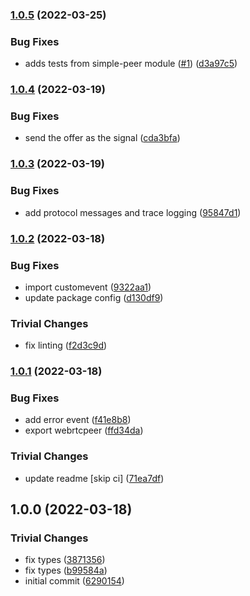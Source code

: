### [1.0.5](https://github.com/libp2p/js-libp2p-webrtc-peer/compare/v1.0.4...v1.0.5) (2022-03-25)


### Bug Fixes

* adds tests from simple-peer module ([#1](https://github.com/libp2p/js-libp2p-webrtc-peer/issues/1)) ([d3a97c5](https://github.com/libp2p/js-libp2p-webrtc-peer/commit/d3a97c5c0380bd7c7d8ed87651704c92e18423c6))

### [1.0.4](https://github.com/libp2p/js-libp2p-webrtc-peer/compare/v1.0.3...v1.0.4) (2022-03-19)


### Bug Fixes

* send the offer as the signal ([cda3bfa](https://github.com/libp2p/js-libp2p-webrtc-peer/commit/cda3bfa2999ebba5c10a500277bc6a35d3fc4d90))

### [1.0.3](https://github.com/libp2p/js-libp2p-webrtc-peer/compare/v1.0.2...v1.0.3) (2022-03-19)


### Bug Fixes

* add protocol messages and trace logging ([95847d1](https://github.com/libp2p/js-libp2p-webrtc-peer/commit/95847d1b22a242a9da25191aa57f4f28177cf29d))

### [1.0.2](https://github.com/libp2p/js-libp2p-webrtc-peer/compare/v1.0.1...v1.0.2) (2022-03-18)


### Bug Fixes

* import customevent ([9322aa1](https://github.com/libp2p/js-libp2p-webrtc-peer/commit/9322aa18c7916e05b8287799977562194cff9684))
* update package config ([d130df9](https://github.com/libp2p/js-libp2p-webrtc-peer/commit/d130df91dba155210fe07923b7f985c21725373a))


### Trivial Changes

* fix linting ([f2d3c9d](https://github.com/libp2p/js-libp2p-webrtc-peer/commit/f2d3c9d93a2a697cc9187d0688fd047714cd980e))

### [1.0.1](https://github.com/libp2p/js-libp2p-webrtc-peer/compare/v1.0.0...v1.0.1) (2022-03-18)


### Bug Fixes

* add error event ([f41e8b8](https://github.com/libp2p/js-libp2p-webrtc-peer/commit/f41e8b8d924815a617d9cc353808b0272e06bf6c))
* export webrtcpeer ([ffd34da](https://github.com/libp2p/js-libp2p-webrtc-peer/commit/ffd34da353194a2175f5869aedf646d55fbb4b71))


### Trivial Changes

* update readme [skip ci] ([71ea7df](https://github.com/libp2p/js-libp2p-webrtc-peer/commit/71ea7dfe205c660ce0bf4bc6d2945bfc0d5d257a))

## 1.0.0 (2022-03-18)


### Trivial Changes

* fix types ([3871356](https://github.com/libp2p/js-libp2p-webrtc-peer/commit/387135651242f9a4dc6a7ad72f8ae6de13715c84))
* fix types ([b99584a](https://github.com/libp2p/js-libp2p-webrtc-peer/commit/b99584ade619983ae2525a37e9622745a0b50f99))
* initial commit ([6290154](https://github.com/libp2p/js-libp2p-webrtc-peer/commit/62901541e2c30a5a14a500d45deec41fbf28da98))
